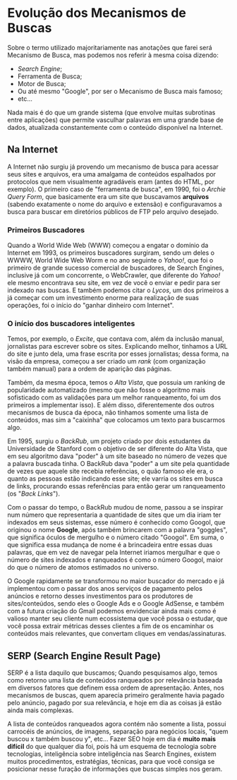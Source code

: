 # Evolução dos Mecanismos de Buscas

Sobre o termo utilizado majoritariamente nas anotações que farei será Mecanismo de Busca, mas podemos nos referir à mesma coisa dizendo:

- _Search Engine_;
- Ferramenta de Busca;
- Motor de Busca;
- Ou até mesmo "Google", por ser o Mecanismo de Busca mais famoso;
- etc...

Nada mais é do que um grande sistema (que envolve muitas subrotinas entre aplicações) que permite vasculhar palavras em uma grande base de dados, atualizada constantemente com o conteúdo disponível na Internet.

## Na Internet

A Internet não surgiu já provendo um mecanismo de busca para acessar seus sites e arquivos, era uma amalgama de conteúdos espalhados por protocolos que nem visualmente agradáveis eram (antes do HTML, por exemplo). O primeiro caso de "ferramenta de busca", em 1990, foi o _Archie Query Form_, que basicamente era um site que buscavamos **arquivos** (sabendo exatamente o nome do arquivo e extensão) e configuravamos a busca para buscar em diretórios públicos de FTP pelo arquivo desejado.

### Primeiros Buscadores

Quando a World Wide Web (WWW) começou a engatar o domínio da Internet em 1993, os primeiros buscadores surgiram, sendo um deles o WWWW, World Wide Web Worm e no ano seguinte o _Yahoo!_, que foi o primeiro de grande sucesso comercial de buscadores, de Search Engines, inclusive já com um concorrente, o WebCrawler, que diferente do _Yahoo!_ ele mesmo encontrava seu site, em vez de você o enviar e pedir para ser indexado nas buscas. E também podemos citar o _Lycos_, um dos primeiros a já começar com um investimento enorme para realização de suas operações, foi o início do "ganhar dinheiro com Internet".

### O início dos buscadores inteligentes

Temos, por exemplo, o _Excite_, que contava com, além da inclusão manual, jornalistas para escrever sobre os sites. Explicando melhor, tinhamos a URL do site e junto dela, uma frase escrita por esses jornalistas; dessa forma, na visão da empresa, começou a ser criado um _rank_ (com organização também manual) para a ordem de aparição das páginas.

Também, da mesma época, temos o _Alta Vista_, que possuia um ranking de popularidade automatizado (mesmo que não fosse o algoritmo mais sofisticado com as validações para um melhor ranqueamento, foi um dos primeiros a implementar isso). E além disso, diferentemente dos outros mecanismos de busca da época, não tinhamos somente uma lista de conteúdos, mas sim a "caixinha" que colocamos um texto para buscarmos algo.

Em 1995, surgiu o _BackRub_, um projeto criado por dois estudantes da Universidade de Stanford com o objetivo de ser diferente do Alta Vista, que em seu algoritmo dava "poder" à um site baseado no número de vezes que a palavra buscada tinha. O BackRub dava "poder" a um site pela quantidade de vezes que aquele site recebia referências, o quão famoso ele era, o quanto as pessoas estão indicando esse site; ele varria os sites em busca de links, procurando essas referências para então gerar um ranqueamento (os "_Back Links_").

Com o passar do tempo, o BackRub mudou de nome, passou a se inspirar num número que representaria a quantidade de sites que um dia iriam ter indexados em seus sistemas, esse número é conhecido como Googol, que originou o nome **Google**, após também brincarem com a palavra "goggles", que significa óculos de mergulho e o número citado "Googol". Em suma, o que significa essa mudança de nome é a brincadeira entre essas duas palavras, que em vez de navegar pela Internet iriamos mergulhar e que o número de sites indexados e ranqueados é como o número Googol, maior do que o número de atomos estimados no universo.

O Google rapidamente se transformou no maior buscador do mercado e já implementou com o passar dos anos serviços de pagamento pelos anúncios e retorno desses investimentos para os produtores de sites/conteúdos, sendo eles o Google Ads e o Google AdSense, e também com a futura criação do Gmail podemos envidenciar ainda mais como é valioso manter seu cliente num ecossistema que você possa o estudar, que você possa extrair métricas desses clientes a fim de os encaminhar os conteúdos mais relevantes, que convertam cliques em vendas/assinaturas.

## SERP (Search Engine Result Page)

SERP é a lista daquilo que buscamos; Quando pesquisamos algo, temos como retorno uma lista de conteúdos ranqueados por relevância baseada em diversos fatores que definem essa ordem de apresentação. Antes, nos mecanismos de buscas, quem aparecia primeiro geralmente havia pagado pelo anúncio, pagado por sua relevância, e hoje em dia as coisas já estão ainda mais complexas.

A lista de conteúdos ranqueados agora contém não somente a lista, possui carrocéis de anúncios, de imagens, separação para negócios locais, "quem buscou x também buscou y", etc... Fazer SEO hoje em dia é **muito mais difícil** do que qualquer dia foi, pois há um esquema de tecnologia sobre tecnologias, inteligência sobre inteligência nas Search Engines, existem muitos procedimentos, estratégias, técnicas, para que você consiga se posicionar nesse furação de informações que buscas simples nos geram.
